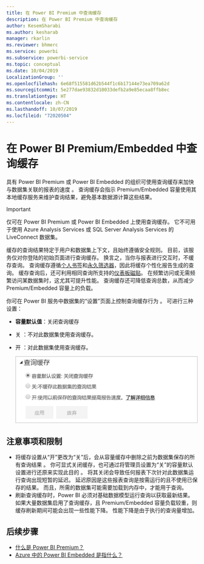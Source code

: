 ```yaml
---
title: 在 Power BI Premium 中查询缓存
description: 在 Power BI Premium 中查询缓存
author: KesemSharabi
ms.author: kesharab
manager: rkarlin
ms.reviewer: bhmerc
ms.service: powerbi
ms.subservice: powerbi-service
ms.topic: conceptual
ms.date: 10/04/2019
LocalizationGroup: ''
ms.openlocfilehash: 6e68f515581d62b544f1c6b17144e73ea709a62d
ms.sourcegitcommit: 5e277dae93832d10033defb2a9e85ecaa8ffb8ec
ms.translationtype: HT
ms.contentlocale: zh-CN
ms.lasthandoff: 10/07/2019
ms.locfileid: "72020504"
---
```

# <a name="query-caching-in-power-bi-premiumembedded"></a>在 Power BI Premium/Embedded 中查询缓存

具有 Power BI Premium 或 Power BI Embedded 的组织可使用查询缓存来加快与数据集关联的报表的速度  。 查询缓存会指示 Premium/Embedded 容量使用其本地缓存服务来维护查询结果，避免基本数据源计算这些结果。

> [!IMPORTANT]
> 仅可在 Power BI Premium 或 Power BI Embedded 上使用查询缓存。 它不可用于使用 Azure Analysis Services 或 SQL Server Analysis Services 的 LiveConnect 数据集。

缓存的查询结果特定于用户和数据集上下文，且始终遵循安全规则。 目前，该服务仅对你登陆的初始页面进行查询缓存。 换言之，当你与报表进行交互时，不缓存查询。 查询缓存遵循[个人书签](consumer/end-user-bookmarks.md#personal-bookmarks)和[永久筛选器](https://powerbi.microsoft.com/blog/announcing-persistent-filters-in-the-service/)，因此将缓存个性化报告生成的查询。 缓存查询后，还可利用相同查询所支持的[仪表板磁贴](service-dashboard-tiles.md)。 在频繁访问或无需频繁访问某数据集时，这尤其可提升性能。 查询缓存还可降低查询总数，从而减少 Premium/Embedded 容量上的负载。

你可在 Power BI 服务中数据集的“设置”页面上控制查询缓存行为  。 可进行三种设置：

- **容量默认值**：关闭查询缓存
- 关  ：不对此数据集使用查询缓存。
- 开  ：对此数据集使用查询缓存。

    ![缓存查询对话框](media/power-bi-query-caching/power-bi-query-3-options.png)

## <a name="considerations-and-limitations"></a>注意事项和限制

- 将缓存设置从“开”更改为“关”后，会从容量缓存中删除之前为数据集保存的所有查询结果   。 你可显式关闭缓存，也可通过将管理员设置为“关”的容量默认设置进行还原来实现此目的  。 将其关闭会导致任何报表下次针对此数据集运行查询出现短暂的延迟。 延迟原因是这些报表查询是按需运行的且不使用已保存的结果。 而且，所需的数据集可能需要加载到内存中，才能用于查询。
- 刷新查询缓存时，Power BI 必须对基础数据模型运行查询以获取最新结果。 如果大量数据集启用了查询缓存，且 Premium/Embedded 容量负载较重，则缓存刷新期间可能会出现一些性能下降。 性能下降是由于执行的查询量增加。

## <a name="next-steps"></a>后续步骤

* [什么是 Power BI Premium？](service-premium-what-is.md)
* [Azure 中的 Power BI Embedded 是指什么？](developer/azure-pbie-what-is-power-bi-embedded.md)
